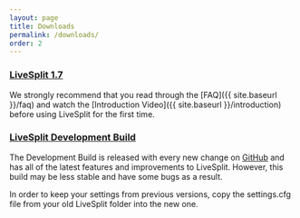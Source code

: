 ```yaml
---
layout: page
title: Downloads
permalink: /downloads/
order: 2
---
```

### [LiveSplit 1.7](https://github.com/LiveSplit/LiveSplit/releases/download/1.7.1/LiveSplit_1.7.1.zip)

We strongly recommend that you read through the [FAQ]({{ site.baseurl }}/faq) and watch the [Introduction Video]({{ site.baseurl }}/introduction) before using LiveSplit for the first time.

### [LiveSplit Development Build](http://livesplit.org/LiveSplitDevBuild.zip)

The Development Build is released with every new change on [GitHub](https://github.com/LiveSplit/LiveSplit) and has all of the latest features and improvements to LiveSplit.
However, this build may be less stable and have some bugs as a result.

In order to keep your settings from previous versions, copy the settings.cfg file from your old LiveSplit folder into the new one.
